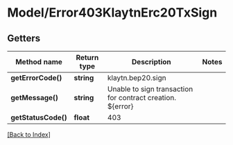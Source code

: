 # Model/Error403KlaytnErc20TxSign

## Getters

Method name | Return type | Description | Notes
------------ | ------------- | ------------- | -------------
**getErrorCode()** | **string** | klaytn.bep20.sign |
**getMessage()** | **string** | Unable to sign transaction for contract creation. ${error} |
**getStatusCode()** | **float** | 403 |

[[Back to Index]](../index.md)
